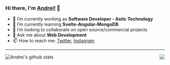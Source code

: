 ### Hi there, I'm [Andrei!](https://andreimelo.com) 👋

- 🔭  I’m currently working as **Software Developer - Astic Technology**
- 🌱  I’m currently learning **Svelte-Angular-MongoDB**
- 👯  I’m looking to collaborate on open source/commercial projects
- 💬  Ask me about **Web Development**
- 📫  How to reach me:
  [Twitter](https://twitter.com/imdreimelo), [Instagram](https://instagram.com/dremelo_)

---

  <div style="float:left;">
  <img  src="https://github-readme-stats.vercel.app/api?username=andreimelo&show_icons=true&theme=tokyonight" alt="Andrei's github stats"/>
  </div>
  <div style="float:right;">
  <img src="https://github-readme-stats.anuraghazra1.vercel.app/api/top-langs/?username=andreimelo&layout=compact&theme=tokyonight" />
  </div>

